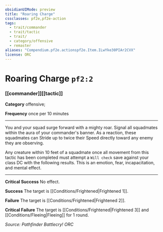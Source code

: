 ```yaml
---
obsidianUIMode: preview
title: "Roaring Charge"
cssclasses: pf2e,pf2e-action
tags:
  - trait/commander
  - trait/tactic
  - trait/
  - category/offensive
  - remaster
aliases: "Compendium.pf2e.actionspf2e.Item.ILwYke30PIAr2CVX"
license: ORC
---
```

# Roaring Charge `pf2:2`

### [[commander]][[tactic]]

**Category** offensive; 




**Frequency** once per 10 minutes

* * *

You and your squad surge forward with a mighty roar. Signal all squadmates within the aura of your commander's banner. As a reaction, these squadmates can Stride up to twice their Speed directly toward any enemy they are observing.

Any creature within 10 feet of a squadmate once all movement from this tactic has been completed must attempt a `Will check` save against your class DC with the following results. This is an emotion, fear, incapacitation, and mental effect.

* * *

**Critical Success** No effect.

**Success** The target is [[Conditions/Frightened|Frightened 1]].

**Failure** The target is [[Conditions/Frightened|Frightened 2]].

**Critical Failure** The target is [[Conditions/Frightened|Frightened 3]] and [[Conditions/Fleeing|Fleeing]] for 1 round.

*Source: Pathfinder Battlecry!*
*ORC*